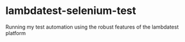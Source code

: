# lambdatest-selenium-test
Running my test automation  using the robust features of the lambdatest platform
